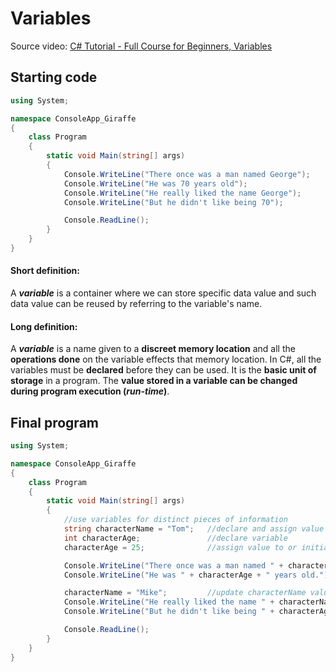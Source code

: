 # Variables

Source video: [C# Tutorial - Full Course for Beginners, Variables](https://youtu.be/GhQdlIFylQ8?t=1044)

## Starting code

```cs
using System;

namespace ConsoleApp_Giraffe
{
    class Program
    {
        static void Main(string[] args)
        {
            Console.WriteLine("There once was a man named George");
            Console.WriteLine("He was 70 years old");
            Console.WriteLine("He really liked the name George");
            Console.WriteLine("But he didn't like being 70");

            Console.ReadLine();
        }
    }
}
```
#### Short definition:
A **_variable_** is a container where we can store specific data value and such data value can be reused by referring to the variable's name.

#### Long definition:
A **_variable_** is a name given to a **discreet memory location** and all the **operations done** on the variable effects that memory location. In C#, all the variables must be **declared** before they can be used. It is the **basic unit of storage** in a program. The **value stored in a variable can be changed during program execution (_run-time_)**.

## Final program
```cs
using System;

namespace ConsoleApp_Giraffe
{
    class Program
    {
        static void Main(string[] args)
        {
            //use variables for distinct pieces of information
            string characterName = "Tom";   //declare and assign value to varible
            int characterAge;               //declare variable
            characterAge = 25;              //assign value to or initialize variable 

            Console.WriteLine("There once was a man named " + characterName + "."); //string concatenation for story
            Console.WriteLine("He was " + characterAge + " years old.");

            characterName = "Mike";         //update characterName value
            Console.WriteLine("He really liked the name " + characterName + ".");
            Console.WriteLine("But he didn't like being " + characterAge + " years old.");

            Console.ReadLine();
        }
    }
}
```